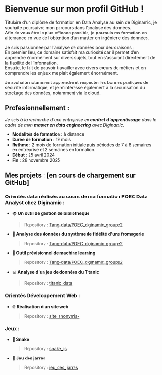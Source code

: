 # Bienvenue sur mon profil GitHub ! 
Titulaire d’un diplôme de formation en Data Analyse au sein de Diginamic, je souhaite poursuivre mon parcours dans l’analyse des données.  
Afin de vous être le plus efficace possible, je poursuis ma formation en alternance en vue de l’obtention d’un master en ingénierie des données.

Je suis passionnée par l’analyse de données pour deux raisons :  
En premier lieu, ce domaine satisfait ma curiosité car il permet d’en apprendre énormément sur divers sujets, tout en s’assurant directement de la fiabilité de l’information.  
Ensuite, le fait de pouvoir travailler avec divers cœurs de métiers et en comprendre les enjeux me plait également énormément. 

Je souhaite notamment apprendre et respecter les bonnes pratiques de sécurité informatique, et je m’intéresse également à la sécurisation du stockage des données, notamment via le cloud.

## Profesionnellement : 
*Je suis à la recherche d'une entreprise en **contrat d'apprentissage** dans le cadre de mon **master en data engineering** avec Diginamic.*
 - **Modalités de formation** : à distance
 - **Durée de formation** : 19 mois
 - **Rythme** : 2 mois de formation initiale puis périodes de 7 à 8 semaines en entreprise et 2 semaines en formation.
 - **Début** : 25 avril 2024
 - **Fin** : 28 novembre 2025

## Mes projets : [en cours de chargement sur GitHub]
### Orientés data réalisés au cours de ma formation POEC Data Analyst chez Diginamic : 
 - 📚 **Un outil de gestion de bibliothèque**

   > Repository : [Tang-data/POEC_diginamic_groupe2](https://github.com/Tang-data/POEC_diginamic_groupe2/tree/main/1_MongoDB)
 - 📶 **Analyse des données du système de fidélité d'une fromagerie**

   > Repository : [Tang-data/POEC_diginamic_groupe2](https://github.com/Tang-data/POEC_diginamic_groupe2/tree/main/2_BigDataBI/FATAL-BIG-DATA-main)
 - 🤖 **Outil prévisionnel de machine learning**

   > Repository : [Tang-data/POEC_diginamic_groupe2](https://github.com/Tang-data/POEC_diginamic_groupe2/tree/main/3_MachineLearning/FATAL_ML-main)
 - 📊 **Analyse d'un jeu de données du Titanic**

   > Repository : [titanic_data](https://github.com/FlorenceBouchart/titanic_data)
### Orientés Développement Web : 
 - 🌐 **Réalisation d'un site web**

   > Repository : [site_anonymis-](https://github.com/FlorenceBouchart/site_anonymis-)
### Jeux : 
 - 🐍 **Snake**
    
   > Repository : [snake_js](https://github.com/FlorenceBouchart/snake_js)
 - 🏺 **Jeu des jarres**

    > Repository : [jeu_des_jarres](https://github.com/FlorenceBouchart/jeu_des_jarres)

